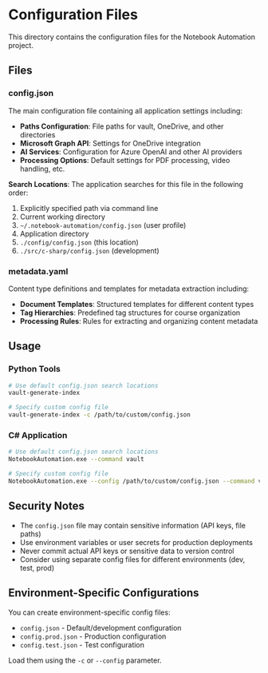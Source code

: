 # Configuration Files

This directory contains the configuration files for the Notebook Automation project.

## Files

### config.json

The main configuration file containing all application settings including:

- **Paths Configuration**: File paths for vault, OneDrive, and other directories
- **Microsoft Graph API**: Settings for OneDrive integration
- **AI Services**: Configuration for Azure OpenAI and other AI providers
- **Processing Options**: Default settings for PDF processing, video handling, etc.

**Search Locations**: The application searches for this file in the following order:

1. Explicitly specified path via command line
2. Current working directory
3. `~/.notebook-automation/config.json` (user profile)
4. Application directory
5. `./config/config.json` (this location)
6. `./src/c-sharp/config.json` (development)

### metadata.yaml

Content type definitions and templates for metadata extraction including:

- **Document Templates**: Structured templates for different content types
- **Tag Hierarchies**: Predefined tag structures for course organization
- **Processing Rules**: Rules for extracting and organizing content metadata

## Usage

### Python Tools

```bash
# Use default config.json search locations
vault-generate-index

# Specify custom config file
vault-generate-index -c /path/to/custom/config.json
```

### C# Application

```bash
# Use default config.json search locations
NotebookAutomation.exe --command vault

# Specify custom config file
NotebookAutomation.exe --config /path/to/custom/config.json --command vault
```

## Security Notes

- The `config.json` file may contain sensitive information (API keys, file paths)
- Use environment variables or user secrets for production deployments
- Never commit actual API keys or sensitive data to version control
- Consider using separate config files for different environments (dev, test, prod)

## Environment-Specific Configurations

You can create environment-specific config files:

- `config.json` - Default/development configuration
- `config.prod.json` - Production configuration
- `config.test.json` - Test configuration

Load them using the `-c` or `--config` parameter.

